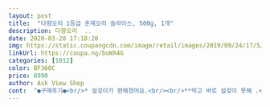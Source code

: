 ```yaml
---
layout: post 
title:  "다향오리 1등급 훈제오리 슬라이스, 500g, 1개" 
description: 다향오리  ..
date: 2020-03-20 17:18:20 
img: https://static.coupangcdn.com/image/retail/images/2019/09/24/17/5/8919a4e6-1668-47f8-b71d-468253363c16.jpg 
linkUrl: https://coupa.ng/buWX4G 
categories: [1012] 
color: BF360C 
price: 8990 
author: Ask View Shop 
cont:  "●구매후기●<br/>* 설겆이가 편해졌어요.<br/><br/>**먹고 바로 설겆이 못해 .<br/> ★기름이 굳어버렸을 경우.<br/> ★<br/>**코로나로 방콕.<br/>.<br/>커피숍플라스틱컵이 없어서<br/>*4월 15일 선거일... <br/>재구매하려니 가격이 올랐네요.<br/>.<br/><br/>*고기 구운뒤 나오는 기름.<br/>.<br/> *<br/>*기름 남아있는 후라이팬 접시등 키친타올로 닦고나도 미끄러워 물티슈로 닦아보니 신기하게도 기름기가 많이 제거되네요.<br/><br/>*머스타드 소스를 쿠팡에서 찾지못해 별도 구입했어요<br/>*물티슈가 말라 잘 안닦일때는 팬에 물을 1.<br/>.<br/>2수저 정도 넣어 닦기<br/>*쌈무에 싸서 먹어도 맛나고<br/>*월남쌈 페이퍼에 싸서 소스에 찍어먹어도 맛나요^^<br/><br/> - 2020.<br/>04.<br/>05 주문 / 2020.<br/>04.<br/>06 새벽 수령<br/><br/> - 가격: 6,990원(2020.<br/>04.<br/>05일 기준)<br/><br/> - 단백질양: 100g당 13g<br/><br/> - 식품 유형: 햄 종류(비살균 제품)<br/><br/> - 제조일자: 2020.<br/>04.<br/>01<br/><br/> - 중량: 500g<br/>.<br/>.<br/>(오리기름은 완전 희게 굳지 않는다.<br/>.<br/><br/>... <br/>나도 놀랐어요 함 경험 해보세요<br/>... <br/>이제 고기 먹고난 뒤 기름  겁나지 않아요^^<br/>... <br/>종이컵에 부었더니 종이라 스며드네요<br/>.<br/>.<br/>플라스틱 컵에 얼리면 쏙 빼진다던데 아쉬운대로 이렇게~<br/>.<br/>기름이 좀 많은 부분 보내주셨지만 저렴하게 구입<br/>1.<br/> 못쓰는 쥬스팩(안에 코팅된거)이나 플라스틱컵에 붓기<br/>1.<br/>팬은 가스렌지(불)에 살짝 데운뒤<br/>180도 10~12분 돌리면 기름이 쫙 빠져 단백하고 야들야들 맛있어요.<br/><br/>18살된 고딩딸인데 훈제오리가 엄청맛있다네요ㅋㅋㅋ<br/>2.<br/> 키친타올로 팬에 남은 기름 닦기<br/>2.<br/>접시등 그릇은 키친타올로 닦고 물티슈로 닦기.<br/>.<br/>설겆이<br/>3.<br/> 그러고도 남은 기름 *물티슈로 닦기<br/>4.<br/> 설겆이~수세미에 기름이 덜 묻어 편함.<br/>.<br/><br/>500g이면 이 정도의 양.<br/><br/>5월 2일.<br/>.<br/>재구매하러 들어오니 가격 내렸네요<br/>.<br/> ★^^.<br/> ★맛있네요^^<br/>.<br/> ★기름묻은 팬에 물티슈쓰면 정말 닦아질까?<br/>.<br/> ★기름은 다 식혀서 부어야할듯.<br/>.<br/><br/>.<br/> ★우연히 네이버에서 본건데 삼겹살 기름등 기름 버리는 장소(음식찌꺼기통옆에)가 없는 경우<br/>⚜ 다향오리 1등급 훈제오리 슬라이스<br/>⚜ 훈제오리고기 건강하고 맛있게 먹는TIP<br/>가격이 근처 마트에 500g 8000원~인데<br/>감사한 마음입니다<br/>그래도<br/>그래서 어제 두팩 또 추가주문 했지요^^<br/>그래서 요즘은 몇개씩 쟁여놓는 편이에요<br/>그리고 저렴하게 그리고 정성껏 포장해 보내주신 쿠팡에게<br/>근데 블로거가 시연해봤는데 의외로 넘맛있다는거에요<br/>글서 저도 해보기로 했답니다<br/>깨끗해 보여요<br/>내일 오리데이(05.<br/>02)라 가격도 저렴하니 저도 하나 더 구매해야 겠어요.<br/><br/>내일 훈제오리 어떠세용?^^<br/>내일은 5월 2일 오리데이라고 합니다<br/>내일이 05.<br/>02 오리데이라 그런가 가격이 더 내려갔네요 ㅋ<br/>냉장고가 더욱 풍성해졌어요<br/>네식구 먹기엔 살짝 작습니다~<br/>늘 구워먹거나 채소와 볶아먹고 가끔은 쪄서 먹기도 하는데 쪄먹는 방식은 맛이좀 떨어져요(개취)<br/>다른 메뉴가 없다면, 성인 2인이 넉넉하게 먹을 수 있는 정도,<br/>다른 반찬이나 메뉴가 있다면 성인2 아이1 먹기에 괜찮은 정도에요.<br/><br/>다만 어느 훈제오리도 마찬가지이지만 기름은 정말 많다못해 넘쳐요ㅠㅠ<br/>다이어트 할때도 괜찮아요.<br/><br/>다향오리만 먹다가 품절 사태가 자주 생겨서 다른 훈제오리도 주문해서 먹다가 이번엔 가격까지 다운된 다향을 주문할수 있었어요 기뻐라ㅋㅋ<br/>단백질 100g당 13g<br/>대신 싱싱한 야채들과 꼭 같이 드세요.<br/><br/>도움 되셨길 바래요~^^<br/>동네마트에서 500그람짜리 9900원에 팔더라구요<br/>마트보다 오리고기가 저렴해서 얼른 장바구니에 담았는데~<br/>맛있네요~~<br/>머스타드, 스윗칠리소스에 그냥 찍어먹어도 맛있구요.<br/><br/>물티슈로 닦기.<br/>.<br/>설겆이<br/>물티슈로 닦으면 미끌거릴줄 알았는데 잘닦여요<br/>받고보니 기름이 좀 많은 거 같아요<br/>보내주신거 살코기가 많아 좋았어요<br/>부추와 같이 먹어도 궁합 좋습니다.<br/><br/>불앞에서 기름 튈 일 없이 10분만에 식사 준비 끝!<br/>살코기가 많아 만족^^<br/>싱크대에 그대로 이 기름을 버리면 싱크대 배관 엉망되니 참고해야겠어요... <br/><br/>아쉽네요... <br/><br/>얼른 구입^^<br/>연휴 잘 보내시길 바래요<br/>영양적으로도 좋고 아이들도 잘 먹어요.<br/><br/>오늘은 훈제오리를 넣고 라면을 끓여보기로 하고 이게 조합이 게안을까 싶어서 검색을 해보니 강호동씨가 하는 프로그램에서 다룬적이 있더라구요<br/>오리고기는 생오리고기가 좋지만,<br/>오리기름이라 그렁가 거부감도 없고 칼칼하면서도 담백하고 찐한 국물이 완전 취저입니다<br/>완성된 훈제오리라면은 제입맛에도 고딩 딸 입맛에도 완전 딱이었어요<br/>외식이 필요 없답니다 ㅎㅎ<br/>요즘 울집엔 훈제오리 귀신이 생겼어요<br/>유통기한: 2020.<br/>04.<br/>30<br/>이렇게 한끼 뚝딱 먹으면 좋아요.<br/><br/>입맛 없을때, 음식하기 귀찮을때.<br/>.<br/>  이것 만큼 좋은 메뉴가 없네요.<br/><br/>자주 먹진 않아도.<br/>.<br/> 영양성분은 비슷해요.<br/><br/>잘게 다져서 볶음밥도 하고 달걀이랑 부추에 굴소스 넣고 볶아도 맛이 환상적이에요<br/>저는 4월 중순에 주문해서 맛있게 먹었었어요.<br/><br/>저는 그 방송을 한번도 본적은 없어요<br/>저는 깻잎에 생무 얇게 슬라이스해서 다른 야채와 같이 싸먹는데.<br/>.<br/><br/>저는 에어프라이어에 훈제오리고기 돌려서 먹는데요.<br/><br/>저렴하네요<br/>종이컵은 잘 안 찢어지네요.<br/>.<br/>냉동실서 꺼내놨다가 가위로 자르니 잘 잘라져요<br/>좋더라구요♡♡<br/>주말 메뉴로 추천합니다♡♡<br/>주원훈제오리랑 고민하다 이거 샀는데<br/>지금 쎄일중일때 추가구매 해야겠어요^^❤<br/>진작 알았음 싶었네요^^<br/>집에 있는 쥬스팩에 기름 넣어  얼려봤다.<br/>.<br/>얼려진다.<br/><br/>집에서는 생오리고기 구워 먹기가 쉽지 않아서, 그럴땐 훈제오리 먹으면<br/>쫄깃쫄깃한 껍질과 퍽퍽하지 않은 살코기의 조화도 좋구요<br/>채소나 버섯류 추가하면 좋구요 저는 비장의 무기인 카레가루를 1티스픈정도 넣었어요<br/>초기에는 머스타드에 찍어서 무쌈에 싸먹는거 조아라 하더니 요즘은 부추겉절이에 아주 제대로 먹는걸 조아하더라구요<br/>최신 제조일자라 더 맘에 들었답니다.<br/><br/>컵 2개 겹쳐서 붓고 식힌후 냉동실 얼려봤어요<br/>케익먹은 접시 고기 담았던 접시등도 .<br/>.<br/>잘 닦여요^^<br/>코로나가 이제 끝나려는지.<br/>.<br/><br/>쿠팡이 더 싸네요<br/>키친타올로 닦고<br/>파기름에 훈제오리를 달달볶다가 고추가루 넣어서 고추기름을 냈구요 그후엔 라면조리방법 그대로에요<br/>플라스틱 일회용컵 (테이크아웃커피컵)에 부어 냉동실에 얼려 쏙 빼내서 버린다네요<br/>훈제오리는 오리고기를 훈제한 햄 종류라서(포장지에도 기재)<br/>훈제오리는 자칫 냄새가 마니 날수도 있는데 다향은 잡내도 없고 특유의 훈연향이 구울때도 기분이 좋아요<br/>" 
---
```

